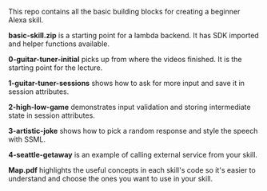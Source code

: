 This repo contains all the basic building blocks for creating a beginner Alexa skill.

**basic-skill.zip** is a starting point for a lambda backend. It has SDK imported and helper functions available.

**0-guitar-tuner-initial** picks up from where the videos finished. It is the starting point for the lecture.

**1-guitar-tuner-sessions** shows how to ask for more input and save it in session attributes.

**2-high-low-game** demonstrates input validation and storing intermediate state in session attributes.

**3-artistic-joke** shows how to pick a random response and style the speech with SSML.

**4-seattle-getaway** is an example of calling external service from your skill.

**Map.pdf** highlights the useful concepts in each skill's code so it's easier to understand and choose the ones you want to use in your skill. 